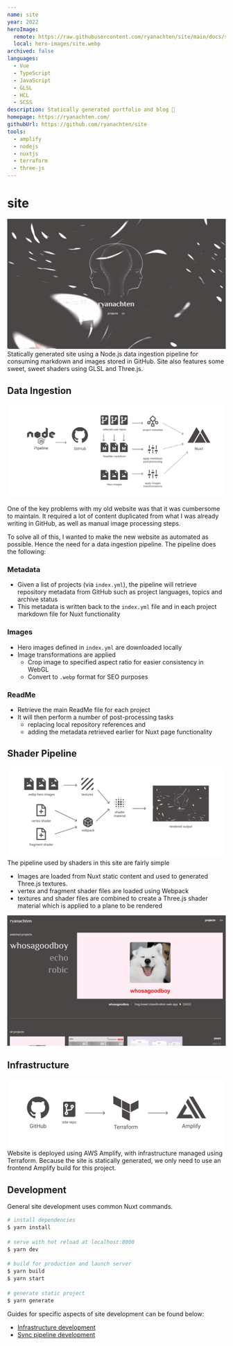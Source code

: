 ```yaml
---
name: site
year: 2022
heroImage:
  remote: https://raw.githubusercontent.com/ryanachten/site/main/docs/site-landing.gif
  local: hero-images/site.webp
archived: false
languages:
  - Vue
  - TypeScript
  - JavaScript
  - GLSL
  - HCL
  - SCSS
description: Statically generated portfolio and blog 🚀
homepage: https://ryanachten.com/
githubUrl: https://github.com/ryanachten/site
tools:
  - amplify
  - nodejs
  - nuxtjs
  - terraform
  - three-js
---
```

# site
![landing page](https://github.com/ryanachten/site/raw/main/docs/site-landing.gif)
Statically generated site using a Node.js data ingestion pipeline for consuming markdown and images stored in GitHub. Site also features some sweet, sweet shaders using GLSL and Three.js.  

## Data Ingestion
![data ingestion pipeline](https://github.com/ryanachten/site/raw/main/docs/data-sync.png)

One of the key problems with my old website was that it was cumbersome to maintain. It required a lot of content duplicated from what I was already writing in GitHub, as well as manual image processing steps.

To solve all of this, I wanted to make the new website as automated as possible. Hence the need for a data ingestion pipeline. The pipeline does the following:
### Metadata
- Given a list of projects (via `index.yml`), the pipeline will retrieve repository metadata from GitHub such as project languages, topics and archive status
- This metadata is written back to the `index.yml` file and in each project markdown file for Nuxt functionality
### Images
- Hero images defined in `index.yml` are downloaded locally
- Image transformations are applied
  - Crop image to specified aspect ratio for easier consistency in WebGL
  - Convert to `.webp` format for SEO purposes
### ReadMe
- Retrieve the main ReadMe file for each project
- It will then perform a number of post-processing tasks
  - replacing local repository references and
  - adding the metadata retrieved earlier for Nuxt page functionality

## Shader Pipeline
![Shader pipeline](https://github.com/ryanachten/site/raw/main/docs/shader-pipeline.png)
The pipeline used by shaders in this site are fairly simple 
- Images are loaded from Nuxt static content and used to generated Three.js textures. 
- vertex and fragment shader files are loaded using Webpack
- textures and shader files are combined to create a Three.js shader material which is applied to a plane to be rendered

![projects page](https://github.com/ryanachten/site/raw/main/docs/site-projects.gif)

## Infrastructure
![Infrastructure pipeline](https://github.com/ryanachten/site/raw/main/docs/infrastructure.png)
Website is deployed using AWS Amplify, with infrastructure managed using Terraform. Because the site is statically generated, we only need to use an frontend Amplify build for this project.

## Development
General site development uses common Nuxt commands.

```bash
# install dependencies
$ yarn install

# serve with hot reload at localhost:8000
$ yarn dev

# build for production and launch server
$ yarn build
$ yarn start

# generate static project
$ yarn generate
```
Guides for specific aspects of site development can be found below:
- [Infrastructure development](https://github.com/ryanachten/site/raw/main/infra/README.md)
- [Sync pipeline development](https://github.com/ryanachten/site/raw/main/sync/README.md)
